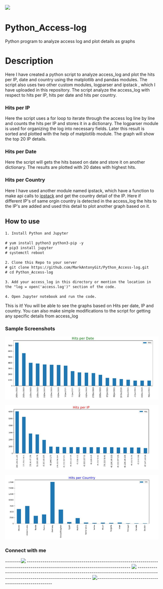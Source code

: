 ![](https://visitor-badge.laobi.icu/badge?page_id=MarkAntonyGit/Python_Access-log.git)

# Python_Access-log
Python program to analyze access log and plot details as graphs 

# Description

Here I have created a python script to analyze access_log and plot the hits per IP, date and country using the matplotlib and pandas modules. The script also uses two other custom modules, logparser and ipstack , which I have uploaded in this repository. The script analyze the access_log with respect to hits per IP, hits per date and hits per country. 

### Hits per IP

Here the script uses a for loop to iterate through the access log line by line and counts the hits per IP and stores it in a dictionary. The logparser module is used for organizing the log into necessary fields. Later this result is sorted and plotted with the help of matplotlib module. The graph will show the top 20 IP details.

### Hits per Date

Here the script will gets the hits based on date and store it on another dictionary. The results are plotted with 20 dates with highest hits. 

### Hits per Country

Here I have used another module named ipstack, which have a function to make api calls to [ipstack](https://ipstack.com/) and get the country detail of the IP. Here if different IP's of same orgin country is detected in the access_log the hits to the IP's are added and used this detail to plot another graph based on it. 

## How to use

```
1. Install Python and Jupyter

# yum install python3 python3-pip -y
# pip3 install jupyter
# systemctl reboot

2. Clone this Repo to your server
# git clone https://github.com/MarkAntonyGit/Python_Access-log.git
# cd Python_Access-log

3. Add your access_log in this directory or mention the location in the "log = open('access.log')" section of the code.

4. Open Jupyter notebook and run the code.
```

This is it! You will be able to see the graphs based on Hits per date, IP and country. You can also make simple modifications to the script for getting any specific details from access_log

### Sample Screenshots

![](https://raw.githubusercontent.com/MarkAntonyGit/MarkAntonyGit/main/Uploads/Python/G1.JPG)

![](https://raw.githubusercontent.com/MarkAntonyGit/MarkAntonyGit/main/Uploads/Python/G2.JPG)

![](https://raw.githubusercontent.com/MarkAntonyGit/MarkAntonyGit/main/Uploads/Python/G3.JPG)

### Connect with me

--------<img src="https://img.shields.io/badge/-Mark%20Antony-brightgreen"/> ----------------------------------------------------------------------------------------------------------------------------------- <a href="https://www.linkedin.com/in/profile-markantony/"><img src="https://img.shields.io/badge/-Linkedin%20Profile-blue"/></a> ------------------------------------------------------------------------------------------------------------------------------------ <a href="mailto:markantony.alenchery@gmail.com"><img src="https://img.shields.io/badge/-markantony.alenchery@gmail.com-D14836?style=flat&logo=Gmail&logoColor=white"/></a>-------------------------------------------------------
